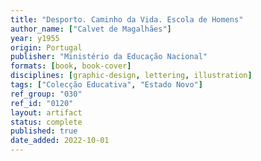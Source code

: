 ```yaml
---
title: "Desporto. Caminho da Vida. Escola de Homens"
author_name: ["Calvet de Magalhães"]
year: y1955
origin: Portugal
publisher: "Ministério da Educação Nacional"
formats: [book, book-cover]
disciplines: [graphic-design, lettering, illustration]
tags: ["Colecção Educativa", "Estado Novo"]
ref_group: "030"
ref_id: "0120"
layout: artifact
status: complete
published: true
date_added: 2022-10-01
---
```

